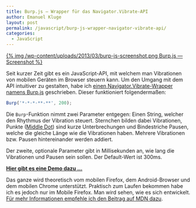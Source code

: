 ```yaml
---
title: Burp.js — Wrapper für das Navigator.Vibrate-API
author: Emanuel Kluge
layout: post
permalink: /javascript/burp-js-wrapper-navigator-vibrate-api/
categories:
  - JavaScript
---
```


[{% img /wp-content/uploads/2013/03/burp-js-screenshot.png Burp.js &mdash; Screenshot %}](http://herschel666.github.com/Burp.js/)

Seit kurzer Zeit gibt es ein JavaScript-API, mit welchem man Vibrationen von mobilen Geräten im Browser steuern kann. Um den Umgang mit dem API intuitiver zu gestalten, habe ich [einen Navigator.Vibrate-Wrapper namens Burp.js](https://github.com/herschel666/Burp.js) geschrieben. Dieser funktioniert folgendermaßen:

```javascript
Burp('*·*·*·**-**', 200);
```

Die `Burp`-Funktion nimmt zwei Parameter entgegen: Einen String, welcher den Rhythmus der Vibration steuert. Sternchen bilden dabei Vibrationen, Punkte ([Middle Dot](http://www.fileformat.info/info/unicode/char/b7/index.htm)) sind kurze Unterbrechungen und Bindestriche Pausen, welche die gleiche Länge wie die Vibrationen haben. Mehrere Vibrationen bzw. Pausen hintereinander werden addiert.

Der zweite, optionale Parameter gibt in Millisekunden an, wie lang die Vibrationen und Pausen sein sollen. Der Default-Wert ist 300ms.

**[Hier gibt es eine Demo dazu &hellip;](github)**

Das ganze wird theoretisch vom mobilen Firefox, dem Android-Browser und dem mobilen Chrome unterstützt. Praktisch zum Laufen bekommen habe ich es jedoch nur im Mobile Firefox. Man wird sehen, wie es sich entwickelt. [Für mehr Informationen empfehle ich den Beitrag auf MDN dazu](https://developer.mozilla.org/en-US/docs/DOM/window.navigator.vibrate).
